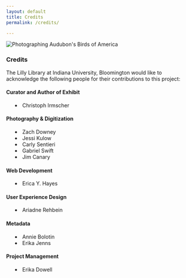 ```yaml
---
layout: default
title: Credits
permalink: /credits/

---
```


<img class="acknowledgements" src="http://eyhayes.com/audubon/images/Shooting-the-Audubon2.jpg" alt="Photographing Audubon's Birds of America"/>

### Credits

The Lilly Library at Indiana University, Bloomington would like to acknowledge the following people for their contributions to this project:

<h4>Curator and Author of Exhibit</h4>
 <ul style="list-style-position: inside;">
  <li class="credits">Christoph Irmscher</li>
</ul>

<h4>Photography & Digitization</h4>
<ul style="list-style-position: inside;">
    <li class="credits">Zach Downey</li>
    <li class="credits">Jessi Kulow</li>
    <li class="credits">Carly Sentieri</li>
    <li class="credits">Gabriel Swift</li>
    <li class="credits">Jim Canary</li>
</ul>

<h4>Web Development</h4>
<ul style="list-style-position: inside;">
    <li class="credits">Erica Y. Hayes</li>
</ul>

<h4>User Experience Design</h4>
<ul style="list-style-position: inside;">
    <li class="credits">Ariadne Rehbein</li>
</ul>

<h4>Metadata</h4>
<ul style="list-style-position: inside;">
    <li class="credits">Annie Bolotin</li>
    <li class="credits">Erika Jenns</li>
</ul>

<h4>Project Management</h4>
<ul style="list-style-position: inside;">
  <li class="credits">Erika Dowell</li>
</ul>
